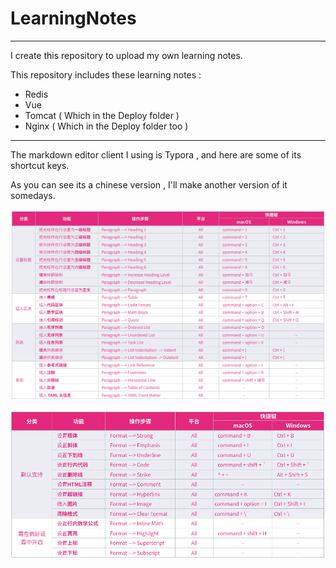 # LearningNotes
-----------------

I create this repository to upload my own learning notes.

This repository includes these learning notes :

* Redis
* Vue
* Tomcat ( Which in the Deploy folder )
* Nginx ( Which in the Deploy folder too )

--------------------

The markdown editor client I using is Typora , and here are some of its shortcut keys. 

As you can see its a chinese version , I'll make another version of it somedays.

![typora1](\typora1.png)

![typora2](\typora2.jpg)

